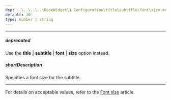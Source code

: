```yaml
---
dep: ..\..\..\..\BaseWidget\1 Configuration\title\subtitle\font\size.md
default: 16
type: number | string
---
```

---
##### deprecated
Use the **title** | **subtitle** | **font** | **size** option instead.

##### shortDescription
Specifies a font size for the subtitle.

---
<p>For details on acceptable values, refer to the <a href="http://www.w3.org/TR/CSS21/fonts.html#propdef-font-size">Font size</a> article.</p>